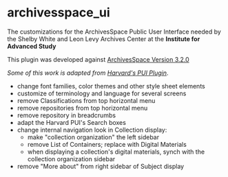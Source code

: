 ﻿﻿archivesspace_ui===========The customizations for the ArchivesSpace Public User Interfaceneeded by  the Shelby White and Leon Levy Archives Center at the **Institute for Advanced Study**This plugin was developed against [ArchivesSpace Version 3.2.0](https://github.com/archivesspace/archivesspace/tree/v3.0.2)_Some of this work is adapted from [Harvard's PUI Plugin](https://github.com/harvard-library/aspace-hvd-pui)_.- change font families, color themes and other style sheet elements- customize of terminology and language for several screens- remove Classifications from top horizontal menu- remove repositories from top horizontal menu- remove repository in breadcrumbs- adapt the Harvard PUI's Search boxes - change internal navigation look in Collection display:  - make "collection organization" the left sidebar  - remove List of Containers; replace with Digital Materials  -  when displaying a collection's digital materials, synch with the collection organization sidebar- remove "More about" from right sidebar of Subject display